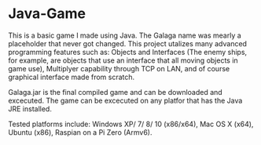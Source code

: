 # Java-Game
This is a basic game I made using Java. The Galaga name was mearly a placeholder that never got changed. 
This project utalizes many advanced programming features such as: Objects and Interfaces (The enemy ships, for example, are objects that use an interface that all moving objects in game use), Multiplyer capability through TCP on LAN, and of course graphical interface made from scratch. 

Galaga.jar is the final compiled game and can be downloaded and excecuted. The game can be excecuted on any platfor that has the Java JRE installed.

Tested platforms include: Windows XP/ 7/ 8/ 10 (x86/x64), Mac OS X (x64), Ubuntu (x86), Raspian on a Pi Zero (Armv6). 

